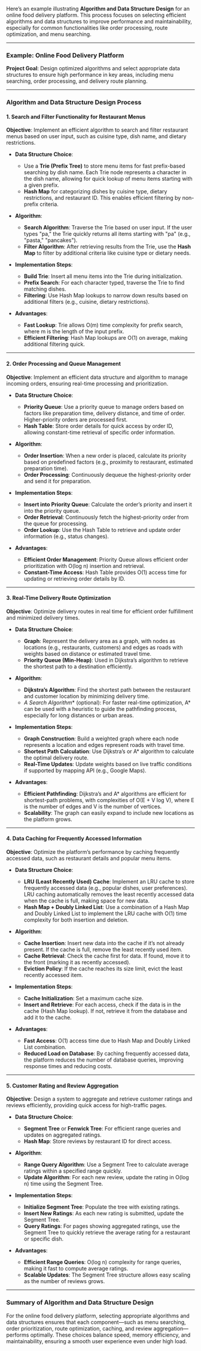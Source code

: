 Here’s an example illustrating **Algorithm and Data Structure Design** for an online food delivery platform. This process focuses on selecting efficient algorithms and data structures to improve performance and maintainability, especially for common functionalities like order processing, route optimization, and menu searching.

---

### Example: Online Food Delivery Platform

**Project Goal**: Design optimized algorithms and select appropriate data structures to ensure high performance in key areas, including menu searching, order processing, and delivery route planning.

---

### **Algorithm and Data Structure Design Process**

#### 1. **Search and Filter Functionality for Restaurant Menus**

   **Objective**: Implement an efficient algorithm to search and filter restaurant menus based on user input, such as cuisine type, dish name, and dietary restrictions.

   - **Data Structure Choice**:
     - Use a **Trie (Prefix Tree)** to store menu items for fast prefix-based searching by dish name. Each Trie node represents a character in the dish name, allowing for quick lookup of menu items starting with a given prefix.
     - **Hash Map** for categorizing dishes by cuisine type, dietary restrictions, and restaurant ID. This enables efficient filtering by non-prefix criteria.

   - **Algorithm**:
     - **Search Algorithm**: Traverse the Trie based on user input. If the user types "pa," the Trie quickly returns all items starting with "pa" (e.g., "pasta," "pancakes").
     - **Filter Algorithm**: After retrieving results from the Trie, use the **Hash Map** to filter by additional criteria like cuisine type or dietary needs.
   
   - **Implementation Steps**:
     - **Build Trie**: Insert all menu items into the Trie during initialization.
     - **Prefix Search**: For each character typed, traverse the Trie to find matching dishes.
     - **Filtering**: Use Hash Map lookups to narrow down results based on additional filters (e.g., cuisine, dietary restrictions).

   - **Advantages**:
     - **Fast Lookup**: Trie allows O(m) time complexity for prefix search, where m is the length of the input prefix.
     - **Efficient Filtering**: Hash Map lookups are O(1) on average, making additional filtering quick.

---

#### 2. **Order Processing and Queue Management**

   **Objective**: Implement an efficient data structure and algorithm to manage incoming orders, ensuring real-time processing and prioritization.

   - **Data Structure Choice**:
     - **Priority Queue**: Use a priority queue to manage orders based on factors like preparation time, delivery distance, and time of order. Higher-priority orders are processed first.
     - **Hash Table**: Store order details for quick access by order ID, allowing constant-time retrieval of specific order information.

   - **Algorithm**:
     - **Order Insertion**: When a new order is placed, calculate its priority based on predefined factors (e.g., proximity to restaurant, estimated preparation time).
     - **Order Processing**: Continuously dequeue the highest-priority order and send it for preparation.
   
   - **Implementation Steps**:
     - **Insert into Priority Queue**: Calculate the order’s priority and insert it into the priority queue.
     - **Order Retrieval**: Continuously fetch the highest-priority order from the queue for processing.
     - **Order Lookup**: Use the Hash Table to retrieve and update order information (e.g., status changes).

   - **Advantages**:
     - **Efficient Order Management**: Priority Queue allows efficient order prioritization with O(log n) insertion and retrieval.
     - **Constant-Time Access**: Hash Table provides O(1) access time for updating or retrieving order details by ID.

---

#### 3. **Real-Time Delivery Route Optimization**

   **Objective**: Optimize delivery routes in real time for efficient order fulfillment and minimized delivery times.

   - **Data Structure Choice**:
     - **Graph**: Represent the delivery area as a graph, with nodes as locations (e.g., restaurants, customers) and edges as roads with weights based on distance or estimated travel time.
     - **Priority Queue (Min-Heap)**: Used in Dijkstra’s algorithm to retrieve the shortest path to a destination efficiently.

   - **Algorithm**:
     - **Dijkstra’s Algorithm**: Find the shortest path between the restaurant and customer location by minimizing delivery time.
     - **A* Search Algorithm** (optional): For faster real-time optimization, A* can be used with a heuristic to guide the pathfinding process, especially for long distances or urban areas.
   
   - **Implementation Steps**:
     - **Graph Construction**: Build a weighted graph where each node represents a location and edges represent roads with travel time.
     - **Shortest Path Calculation**: Use Dijkstra’s or A* algorithm to calculate the optimal delivery route.
     - **Real-Time Updates**: Update weights based on live traffic conditions if supported by mapping API (e.g., Google Maps).
   
   - **Advantages**:
     - **Efficient Pathfinding**: Dijkstra’s and A* algorithms are efficient for shortest-path problems, with complexities of O(E + V log V), where E is the number of edges and V is the number of vertices.
     - **Scalability**: The graph can easily expand to include new locations as the platform grows.

---

#### 4. **Data Caching for Frequently Accessed Information**

   **Objective**: Optimize the platform’s performance by caching frequently accessed data, such as restaurant details and popular menu items.

   - **Data Structure Choice**:
     - **LRU (Least Recently Used) Cache**: Implement an LRU cache to store frequently accessed data (e.g., popular dishes, user preferences). LRU caching automatically removes the least recently accessed data when the cache is full, making space for new data.
     - **Hash Map + Doubly Linked List**: Use a combination of a Hash Map and Doubly Linked List to implement the LRU cache with O(1) time complexity for both insertion and deletion.

   - **Algorithm**:
     - **Cache Insertion**: Insert new data into the cache if it’s not already present. If the cache is full, remove the least recently used item.
     - **Cache Retrieval**: Check the cache first for data. If found, move it to the front (marking it as recently accessed).
     - **Eviction Policy**: If the cache reaches its size limit, evict the least recently accessed item.
   
   - **Implementation Steps**:
     - **Cache Initialization**: Set a maximum cache size.
     - **Insert and Retrieve**: For each access, check if the data is in the cache (Hash Map lookup). If not, retrieve it from the database and add it to the cache.
   
   - **Advantages**:
     - **Fast Access**: O(1) access time due to Hash Map and Doubly Linked List combination.
     - **Reduced Load on Database**: By caching frequently accessed data, the platform reduces the number of database queries, improving response times and reducing costs.

---

#### 5. **Customer Rating and Review Aggregation**

   **Objective**: Design a system to aggregate and retrieve customer ratings and reviews efficiently, providing quick access for high-traffic pages.

   - **Data Structure Choice**:
     - **Segment Tree** or **Fenwick Tree**: For efficient range queries and updates on aggregated ratings.
     - **Hash Map**: Store reviews by restaurant ID for direct access.

   - **Algorithm**:
     - **Range Query Algorithm**: Use a Segment Tree to calculate average ratings within a specified range quickly.
     - **Update Algorithm**: For each new review, update the rating in O(log n) time using the Segment Tree.
   
   - **Implementation Steps**:
     - **Initialize Segment Tree**: Populate the tree with existing ratings.
     - **Insert New Ratings**: As each new rating is submitted, update the Segment Tree.
     - **Query Ratings**: For pages showing aggregated ratings, use the Segment Tree to quickly retrieve the average rating for a restaurant or specific dish.
   
   - **Advantages**:
     - **Efficient Range Queries**: O(log n) complexity for range queries, making it fast to compute average ratings.
     - **Scalable Updates**: The Segment Tree structure allows easy scaling as the number of reviews grows.

---

### **Summary of Algorithm and Data Structure Design**

For the online food delivery platform, selecting appropriate algorithms and data structures ensures that each component—such as menu searching, order prioritization, route optimization, caching, and review aggregation—performs optimally. These choices balance speed, memory efficiency, and maintainability, ensuring a smooth user experience even under high load.

